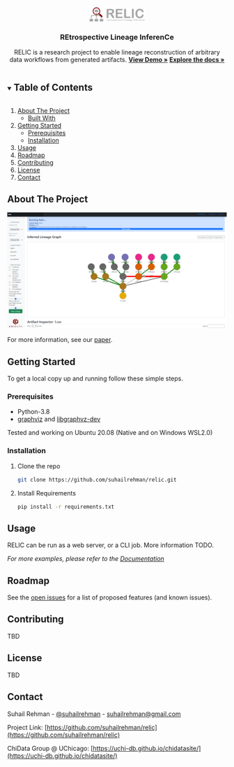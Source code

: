 <!--
*** Thanks for checking out the Best-README-Template. If you have a suggestion
*** that would make this better, please fork the repo and create a pull request
*** or simply open an issue with the tag "enhancement".
*** Thanks again! Now go create something AMAZING! :D
***
***
***
-->



<!-- PROJECT SHIELDS -->
<!--
*** I'm using markdown "reference style" links for readability.
*** Reference links are enclosed in brackets [ ] instead of parentheses ( ).
*** See the bottom of this document for the declaration of the reference variables
*** for contributors-url, forks-url, etc. This is an optional, concise syntax you may use.
*** https://www.markdownguide.org/basic-syntax/#reference-style-links

[![Contributors][contributors-shield]][contributors-url]
[![Forks][forks-shield]][forks-url]
[![Stargazers][stars-shield]][stars-url]
[![Issues][issues-shield]][issues-url]
[![MIT License][license-shield]][license-url]
[![LinkedIn][linkedin-shield]][linkedin-url]
-->


<!-- PROJECT LOGO -->
<br />
<p align="center">
  <a href="https://github.com/suhailrehman/relic">
    <img src="docs/relic-logo.png" alt="Logo", width="25%" />
  </a>
</p>

  <h3 align="center"> REtrospective Lineage InferenCe </h3>

  <p align="center">
     RELIC is a research project to enable lineage reconstruction of arbitrary data workflows from generated artifacts.
    <a href="https://suhailrehman.com/demo-mockup"><strong>View Demo »</strong></a>
    <a href="https://github.com/suhailrehman/relic/wiki"><strong>Explore the docs »</strong></a>
  </p>




<!-- TABLE OF CONTENTS -->
<details open="open">
  <summary><h2 style="display: inline-block">Table of Contents</h2></summary>
  <ol>
    <li>
      <a href="#about-the-project">About The Project</a>
      <ul>
        <li><a href="#built-with">Built With</a></li>
      </ul>
    </li>
    <li>
      <a href="#getting-started">Getting Started</a>
      <ul>
        <li><a href="#prerequisites">Prerequisites</a></li>
        <li><a href="#installation">Installation</a></li>
      </ul>
    </li>
    <li><a href="#usage">Usage</a></li>
    <li><a href="#roadmap">Roadmap</a></li>
    <li><a href="#contributing">Contributing</a></li>
    <li><a href="#license">License</a></li>
    <li><a href="#contact">Contact</a></li>

  </ol>
</details>



<!-- ABOUT THE PROJECT -->

## About The Project

[![Product Name Screen Shot][product-screenshot]](https://suhailrehman.com/demo-mockup)

For more information, see our [paper](suhailrehman.com/#publications).



<!-- GETTING STARTED -->

## Getting Started

To get a local copy up and running follow these simple steps.

### Prerequisites

* Python-3.8
* [graphviz](https://graphviz.org/download/) and [libgraphvz-dev](https://packages.ubuntu.com/focal/libgraphviz-dev)

Tested and working on Ubuntu 20.08 (Native and on Windows WSL2.0)

### Installation

1. Clone the repo
   ```sh
   git clone https://github.com/suhailrehman/relic.git
   ```
2. Install Requirements
   ```sh
   pip install -r requirements.txt
   ```

<!-- USAGE EXAMPLES -->

## Usage

RELIC can be run as a web server, or a CLI job. More information TODO.

_For more examples, please refer to the [Documentation](https://github.com/suhailrehman/relic/wiki)_



<!-- ROADMAP -->

## Roadmap

See the [open issues](https://github.com/suhailrehman/relic/issues) for a list of proposed features (and known issues).



<!-- CONTRIBUTING -->

## Contributing

TBD



<!-- LICENSE -->

## License

TBD

<!-- Distributed under the MIT License. See `LICENSE` for more information. -->



<!-- CONTACT -->

## Contact

Suhail Rehman - [@suhailrehman](https://twitter.com/suhailrehman) - suhailrehman@gmail.com

Project Link: [https://github.com/suhailrehman/relic](https://github.com/suhailrehman/relic)

ChiData Group @ UChicago: [https://uchi-db.github.io/chidatasite/](https://uchi-db.github.io/chidatasite/)




<!-- MARKDOWN LINKS & IMAGES -->
<!-- https://www.markdownguide.org/basic-syntax/#reference-style-links -->

<!-- #TODO: Remove or find replacements because sheilds dont fully support private repos
[contributors-shield]: https://img.shields.io/github/contributors/suhailrehman/repo.svg?style=for-the-badge
[contributors-url]: https://github.com/suhailrehman/repo/graphs/contributors
[forks-shield]: https://img.shields.io/github/forks/suhailrehman/repo.svg?style=for-the-badge
[forks-url]: https://github.com/suhailrehman/repo/network/members
[stars-shield]: https://img.shields.io/github/stars/suhailrehman/repo.svg?style=for-the-badge
[stars-url]: https://github.com/suhailrehman/repo/stargazers
[issues-shield]: https://img.shields.io/github/issues/suhailrehman/repo.svg?style=for-the-badge
[issues-url]: https://github.com/suhailrehman/repo/issues
[license-shield]: https://img.shields.io/github/license/suhailrehman/repo.svg?style=for-the-badge
[license-url]: https://github.com/suhailrehman/repo/blob/master/LICENSE.txt
[linkedin-shield]: https://img.shields.io/badge/-LinkedIn-black.svg?style=for-the-badge&logo=linkedin&colorB=555
[linkedin-url]: https://linkedin.com/in/suhailrehman
-->

[product-screenshot]: docs/screenshot.png
